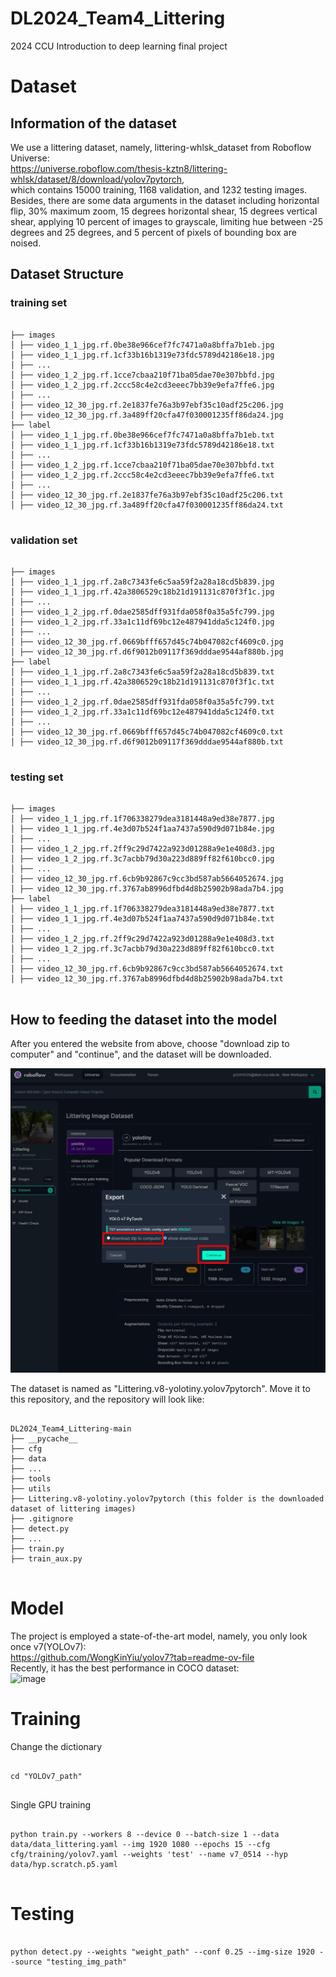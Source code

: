 # DL2024_Team4_Littering
2024 CCU Introduction to deep learning final project

# Dataset
## Information of the dataset
We use a littering dataset, namely, littering-whlsk_dataset from Roboflow Universe:  
https://universe.roboflow.com/thesis-kztn8/littering-whlsk/dataset/8/download/yolov7pytorch,   
which contains 15000 training, 1168 validation, and 1232 testing images.  
Besides, there are some data arguments in the dataset including horizontal flip, 30% maximum zoom, 15 degrees horizontal   shear,  15 degrees vertical shear, applying 10 percent of images to grayscale, limiting hue between -25 degrees and 25 degrees, and 5 percent of pixels of bounding box are noised.

## Dataset Structure

### training set
<pre>
<code>  
├── images  
│ ├── video_1_1_jpg.rf.0be38e966cef7fc7471a0a8bffa7b1eb.jpg
│ ├── video_1_1_jpg.rf.1cf33b16b1319e73fdc5789d42186e18.jpg
│ ├── ...  
│ ├── video_1_2_jpg.rf.1cce7cbaa210f71ba05dae70e307bbfd.jpg
│ ├── video_1_2_jpg.rf.2ccc58c4e2cd3eeec7bb39e9efa7ffe6.jpg
│ ├── ...  
│ ├── video_12_30_jpg.rf.2e1837fe76a3b97ebf35c10adf25c206.jpg
│ ├── video_12_30_jpg.rf.3a489ff20cfa47f030001235ff86da24.jpg
├── label
│ ├── video_1_1_jpg.rf.0be38e966cef7fc7471a0a8bffa7b1eb.txt
│ ├── video_1_1_jpg.rf.1cf33b16b1319e73fdc5789d42186e18.txt
│ ├── ...  
│ ├── video_1_2_jpg.rf.1cce7cbaa210f71ba05dae70e307bbfd.txt
│ ├── video_1_2_jpg.rf.2ccc58c4e2cd3eeec7bb39e9efa7ffe6.txt
│ ├── ...  
│ ├── video_12_30_jpg.rf.2e1837fe76a3b97ebf35c10adf25c206.txt
│ ├── video_12_30_jpg.rf.3a489ff20cfa47f030001235ff86da24.txt
</code>
</pre>

### validation set
<pre>
<code>  
├── images  
│ ├── video_1_1_jpg.rf.2a8c7343fe6c5aa59f2a28a18cd5b839.jpg
│ ├── video_1_1_jpg.rf.42a3806529c18b21d191131c870f3f1c.jpg
│ ├── ...  
│ ├── video_1_2_jpg.rf.0dae2585dff931fda058f0a35a5fc799.jpg
│ ├── video_1_2_jpg.rf.33a1c11df69bc12e487941dda5c124f0.jpg
│ ├── ...  
│ ├── video_12_30_jpg.rf.0669bfff657d45c74b047082cf4609c0.jpg
│ ├── video_12_30_jpg.rf.d6f9012b09117f369dddae9544af880b.jpg
├── label
│ ├── video_1_1_jpg.rf.2a8c7343fe6c5aa59f2a28a18cd5b839.txt
│ ├── video_1_1_jpg.rf.42a3806529c18b21d191131c870f3f1c.txt
│ ├── ...  
│ ├── video_1_2_jpg.rf.0dae2585dff931fda058f0a35a5fc799.txt
│ ├── video_1_2_jpg.rf.33a1c11df69bc12e487941dda5c124f0.txt
│ ├── ...  
│ ├── video_12_30_jpg.rf.0669bfff657d45c74b047082cf4609c0.txt
│ ├── video_12_30_jpg.rf.d6f9012b09117f369dddae9544af880b.txt
</code>
</pre>

### testing set
<pre>
<code>  
├── images  
│ ├── video_1_1_jpg.rf.1f706338279dea3181448a9ed38e7877.jpg
│ ├── video_1_1_jpg.rf.4e3d07b524f1aa7437a590d9d071b84e.jpg
│ ├── ...  
│ ├── video_1_2_jpg.rf.2ff9c29d7422a923d01288a9e1e408d3.jpg
│ ├── video_1_2_jpg.rf.3c7acbb79d30a223d889ff82f610bcc0.jpg
│ ├── ...  
│ ├── video_12_30_jpg.rf.6cb9b92867c9cc3bd587ab5664052674.jpg
│ ├── video_12_30_jpg.rf.3767ab8996dfbd4d8b25902b98ada7b4.jpg
├── label
│ ├── video_1_1_jpg.rf.1f706338279dea3181448a9ed38e7877.txt
│ ├── video_1_1_jpg.rf.4e3d07b524f1aa7437a590d9d071b84e.txt
│ ├── ...  
│ ├── video_1_2_jpg.rf.2ff9c29d7422a923d01288a9e1e408d3.txt
│ ├── video_1_2_jpg.rf.3c7acbb79d30a223d889ff82f610bcc0.txt
│ ├── ...  
│ ├── video_12_30_jpg.rf.6cb9b92867c9cc3bd587ab5664052674.txt
│ ├── video_12_30_jpg.rf.3767ab8996dfbd4d8b25902b98ada7b4.txt
</code>
</pre>


## How to feeding the dataset into the model

After you entered the website from above, choose "download zip to computer" and "continue", and the dataset will be downloaded.  

![image](https://raw.githubusercontent.com/GrantCSIE/DL2024_Team4_Littering/main/Illustrated%20image/dataset%20download.jpg?token=GHSAT0AAAAAACSLZ7HVV5GLW2INIRYGRSBQZSF2JGQ)    

The dataset is named as "Littering.v8-yolotiny.yolov7pytorch". Move it to this repository, and the repository will look like:  
<pre>
<code>
DL2024_Team4_Littering-main
├── __pycache__
├── cfg
├── data
├── ...
├── tools
├── utils
├── Littering.v8-yolotiny.yolov7pytorch (this folder is the downloaded dataset of littering images)
├── .gitignore
├── detect.py
├── ...
├── train.py
├── train_aux.py
</code>
</pre>

# Model
The project is employed a state-of-the-art model, namely, you only look once v7(YOLOv7):  
https://github.com/WongKinYiu/yolov7?tab=readme-ov-file  
Recently, it has the best performance in COCO dataset:  
![image](https://raw.githubusercontent.com/WongKinYiu/yolov7/main/figure/performance.png)  



# Training
Change the dictionary
<pre>
<code>
cd "YOLOv7_path"
</code>
</pre>

Single GPU training
<pre>
<code>
python train.py --workers 8 --device 0 --batch-size 1 --data data/data_littering.yaml --img 1920 1080 --epochs 15 --cfg cfg/training/yolov7.yaml --weights 'test' --name v7_0514 --hyp data/hyp.scratch.p5.yaml
</code>
</pre>

# Testing
<pre>
<code>
python detect.py --weights "weight_path" --conf 0.25 --img-size 1920 --source "testing_img_path"
</code>
</pre>
